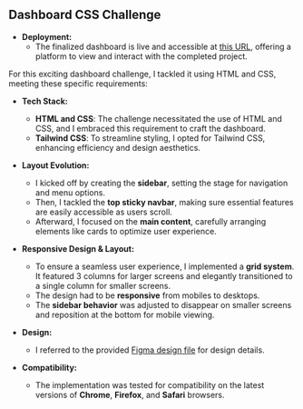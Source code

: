 ## Dashboard CSS Challenge

- **Deployment:**
  - The finalized dashboard is live and accessible at [this URL](https://malikkotb.github.io/dashboard/), offering a platform to view and interact with the completed project.

For this exciting dashboard challenge, I tackled it using HTML and CSS, meeting these specific requirements:

- **Tech Stack:**
  - **HTML and CSS**: The challenge necessitated the use of HTML and CSS, and I embraced this requirement to craft the dashboard.
  - **Tailwind CSS**: To streamline styling, I opted for Tailwind CSS, enhancing efficiency and design aesthetics.
  
- **Layout Evolution:**
  - I kicked off by creating the **sidebar**, setting the stage for navigation and menu options.
  - Then, I tackled the **top sticky navbar**, making sure essential features are easily accessible as users scroll.
  - Afterward, I focused on the **main content**, carefully arranging elements like cards to optimize user experience.

- **Responsive Design & Layout:**
  - To ensure a seamless user experience, I implemented a **grid system**. It featured 3 columns for larger screens and elegantly transitioned to a single column for smaller screens.
  - The design had to be **responsive** from mobiles to desktops.
  - The **sidebar behavior** was adjusted to disappear on smaller screens and reposition at the bottom for mobile viewing.

- **Design:**
  - I referred to the provided [Figma design file](https://www.figma.com/proto/p0DenCZpXVWBwL2ESQ4TVR/Challenge?type=design&node-id=1-2&t=uIqLbaCMsTCndc5P-1&scaling=contain&page-id=0%3A1) for design details.

- **Compatibility:**
  - The implementation was tested for compatibility on the latest versions of **Chrome**, **Firefox**, and **Safari** browsers.

